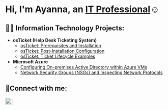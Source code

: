 <h1>Hi, I'm Ayanna, an <a href="https://linkedin.com/in/ayanna-johnson1">IT Professional</a>☺</h1>

<h2>👨‍💻 Information Technology Projects:</h2>

- <b>osTicket (Help Desk Ticketing System)</b>
  - [osTicket: Prerequisites and Installation](https://github.com/ajohnsonj77/osticket-prereqs)
  - [osTicket: Post-Installation Configuration](https://github.com/ajohnsonj77/post-install-config)
  - [osTicket: Ticket Lifecycle Examples](https://github.com/ajohnsonj77/ticket-lifecycle)
- <b>Microsoft Azure</b>
  - [Configuring On-premises Active Directory within Azure VMs](https://github.com/ajohnsonj77/configure-ad)
  - [Network Security Groups (NSGs) and Inspecting Network Protocols](https://github.com/ajohnsonj77/azure-network-protocols)

<h2>🤳Connect with me:</h2>

[<img align="left" alt="Josh | LinkedIn" width="22px" src="https://cdn.jsdelivr.net/npm/simple-icons@v3/icons/linkedin.svg" />][linkedin]


[linkedin]: https://linkedin.com/in/ayanna-johnson1
